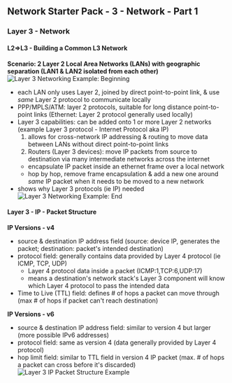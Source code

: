 ## Network Starter Pack - 3 - Network - Part 1 ##
### Layer 3 - Network
#### L2=>L3 - Building a Common L3 Network
**Scenario: 2 Layer 2 Local Area Networks (LANs) with geographic separation (LAN1 & LAN2 isolated from each other)**
![Layer 3 Networking Example: Beginning](https://i.postimg.cc/v82n0f0V/image22.png)
* each LAN only uses Layer 2, joined by direct point-to-point link, & use _same_ Layer 2 protocol to communicate locally
* PPP/MPLS/ATM: layer 2 protocols, suitable for long distance point-to-point links (Ethernet: Layer 2 protocol generally used locally)
* Layer 3 capabilities: can be added onto 1 or more Layer 2 networks (example Layer 3 protocol - Internet Protocol aka IP)
  1. allows for cross-network IP addressing & routing to move data between LANs without direct point-to-point links
  2. Routers (Layer 3 devices): move IP packets from source to destination via many intermediate networks across the internet
  * encapsulate IP packet inside an ethernet frame over a local network
  * hop by hop, remove frame encapsulation & add a new one around _same_ IP packet when it needs to be moved to a new network
* shows why Layer 3 protocols (ie IP) needed
![Layer 3 Networking Example: End](https://i.postimg.cc/HxhndGv9/image23.png)

#### Layer 3 - IP - Packet Structure
**IP Versions - v4** 
* source & destination IP address field (source: device IP, generates the packet; destination: packet's intended destination) 
* protocol field: generally contains data provided by Layer 4 protocol (ie ICMP, TCP, UDP)
  * Layer 4 protocol data inside a packet (ICMP:1,TCP:6,UDP:17)
  * means a destination's network stack's Layer 3 component will know which Layer 4 protocol to pass the intended data
* Time to Live (TTL) field: defines # of hops a packet can move through (max # of hops if packet can't reach destination)

**IP Versions - v6**
* source & destination IP address field: similar to version 4 but larger (more possible IPv6 addresses)
* protocol field: same as version 4 (data generally provided by Layer 4 protocol)
* hop limit field: similar to TTL field in version 4 IP packet (max. # of hops a packet can cross before it's discarded)
![Layer 3 IP Packet Structure Example](https://i.postimg.cc/wxszDyx7/image24.png)
